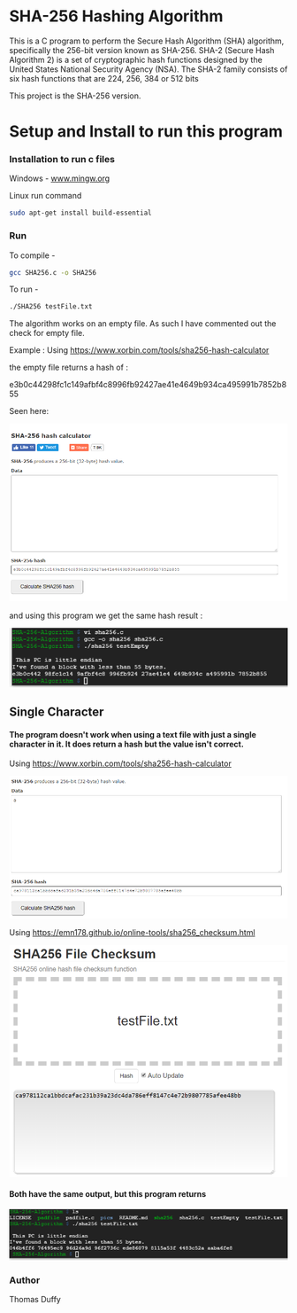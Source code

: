 # SHA-256 Hashing Algorithm
This is a C program to perform the Secure Hash Algorithm (SHA) algorithm, specifically the 256-bit version known as SHA-256.
SHA-2 (Secure Hash Algorithm 2) is a set of cryptographic hash functions designed by the United States National Security Agency (NSA). The SHA-2 family consists of six hash functions that are 224, 256, 384 or 512 bits

This project is the SHA-256 version.

# Setup and Install to run this program

### Installation to run c files
Windows - www.mingw.org

Linux run command
```sh
sudo apt-get install build-essential
```
### Run
To compile -
```sh
gcc SHA256.c -o SHA256
```
To run - 
```sh
./SHA256 testFile.txt
```

The algorithm works on an empty file. As such I have commented out the check for empty file.

Example : 
Using https://www.xorbin.com/tools/sha256-hash-calculator 

the empty file returns a hash of :

e3b0c44298fc1c149afbf4c8996fb92427ae41e4649b934ca495991b7852b855

Seen here:

![alt text](https://raw.githubusercontent.com/DuffyTJ89/SHA-256-Algorithm/master/pics/emptyOnline.PNG)

and using this program we get the same hash result :

![alt text](https://raw.githubusercontent.com/DuffyTJ89/SHA-256-Algorithm/master/pics/emptyFileMyProgram.PNG)

## Single Character

#### The program doesn't work when using a text file with just a single character in it. It does return a hash but the value isn't correct.

Using https://www.xorbin.com/tools/sha256-hash-calculator


![alt text](https://raw.githubusercontent.com/DuffyTJ89/SHA-256-Algorithm/master/pics/singleCharOnline.PNG)


Using https://emn178.github.io/online-tools/sha256_checksum.html

![alt text](https://raw.githubusercontent.com/DuffyTJ89/SHA-256-Algorithm/master/pics/singleCharOnline2.PNG)

#### Both have the same output, but this program returns

![alt text](https://raw.githubusercontent.com/DuffyTJ89/SHA-256-Algorithm/master/pics/singleChar.PNG)

### Author
Thomas Duffy
